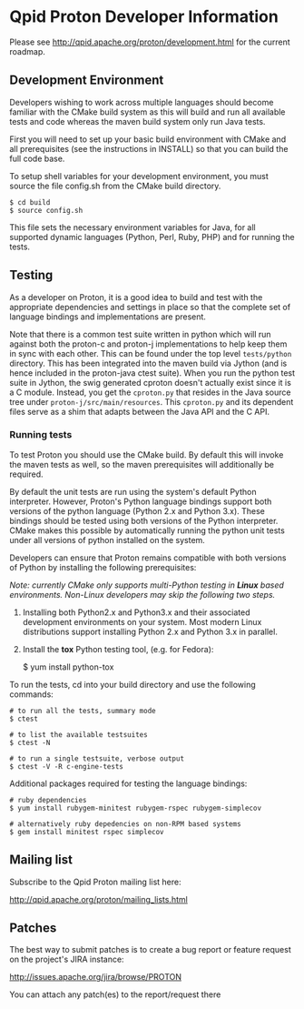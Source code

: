 Qpid Proton Developer Information
=================================

Please see http://qpid.apache.org/proton/development.html for the current
roadmap.

Development Environment
-----------------------

Developers wishing to work across multiple languages should become
familiar with the CMake build system as this will build and run all
available tests and code whereas the maven build system only run Java
tests.

First you will need to set up your basic build environment with CMake and all
prerequisites (see the instructions in INSTALL) so that you can build the full
code base.

To setup shell variables for your development environment, you must source
the file config.sh from the CMake build directory.

    $ cd build
    $ source config.sh

This file sets the necessary environment variables for Java, for all supported
dynamic languages (Python, Perl, Ruby, PHP) and for running the tests.

Testing
-------

As a developer on Proton, it is a good idea to build and test with the
appropriate dependencies and settings in place so that the complete set of
language bindings and implementations are present.

Note that there is a common test suite written in python which will run against
both the proton-c and proton-j implementations to help keep them in sync with
each other. This can be found under the top level `tests/python` directory.
This has been integrated into the maven build via Jython (and is hence included
in the proton-java ctest suite). When you run the python test suite in
Jython, the swig generated cproton doesn't actually exist since it is a C
module. Instead, you get the `cproton.py` that resides in the Java source tree
under `proton-j/src/main/resources`.  This `cproton.py` and its dependent files
serve as a shim that adapts between the Java API and the C API.


### Running tests

To test Proton you should use the CMake build. By default this will invoke the
maven tests as well, so the maven prerequisites will additionally be required.

By default the unit tests are run using the system's default Python
interpreter.  However, Proton's Python language bindings support both
versions of the python language (Python 2.x and Python 3.x).  These
bindings should be tested using both versions of the Python
interpreter.  CMake makes this possible by automatically running the
python unit tests under all versions of python installed on the
system.

Developers can ensure that Proton remains compatible with both
versions of Python by installing the following prerequisites:

_Note: currently CMake only supports multi-Python testing in **Linux**
based environments.  Non-Linux developers may skip the following two
steps._

1. Installing both Python2.x and Python3.x and their associated
development environments on your system.  Most modern Linux
distributions support installing Python 2.x and Python 3.x in
parallel.

2. Install the **tox** Python testing tool, (e.g. for Fedora):

   $ yum install python-tox


To run the tests, cd into your build directory and use the following commands:

    # to run all the tests, summary mode
    $ ctest

    # to list the available testsuites
    $ ctest -N

    # to run a single testsuite, verbose output
    $ ctest -V -R c-engine-tests

Additional packages required for testing the language bindings:

    # ruby dependencies
    $ yum install rubygem-minitest rubygem-rspec rubygem-simplecov

    # alternatively ruby depedencies on non-RPM based systems
    $ gem install minitest rspec simplecov


Mailing list
------------

Subscribe to the Qpid Proton mailing list here:

  http://qpid.apache.org/proton/mailing_lists.html


Patches
-------

The best way to submit patches is to create a bug report or feature request
on the project's JIRA instance:

  http://issues.apache.org/jira/browse/PROTON

You can attach any patch(es) to the report/request there
